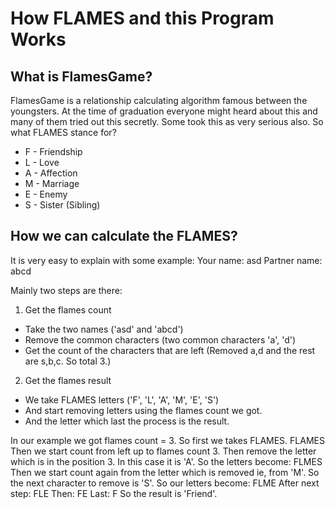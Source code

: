 # How FLAMES and this Program Works

## What is FlamesGame?
FlamesGame is a relationship calculating algorithm famous between the youngsters. At the time of graduation everyone might heard about this and many of them tried out this secretly. Some took this as very serious also. So what FLAMES stance for?
- F - Friendship
- L - Love
- A - Affection
- M - Marriage
- E - Enemy
- S - Sister (Sibling)

## How we can calculate the FLAMES?

It is very easy to explain with some example:
Your name: asd
Partner name: abcd

Mainly two steps are there:
1. Get the flames count
  - Take the two names ('asd' and 'abcd')
  - Remove the common characters (two common characters 'a', 'd')
  - Get the count of the characters that are left (Removed a,d and the rest are s,b,c. So total 3.)
2. Get the flames result
  - We take FLAMES letters ('F', 'L', 'A', 'M', 'E', 'S')
  - And start removing letters using the flames count we got.
  - And the letter which last the process is the result.

In our example we got flames count = 3. So first we takes FLAMES.
FLAMES
Then we start count from left up to flames count 3. Then remove the letter which is in the position 3. In this case it is 'A'. So the letters become:
FLMES
Then we start count again from the letter which is removed ie, from 'M'. So the next character to remove is 'S'. So our letters become:
FLME
After next step:
FLE
Then:
FE
Last:
F
So the result is 'Friend'.
